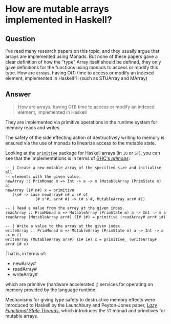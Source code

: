
# How are mutable arrays implemented in Haskell?

## Question
        
I've read many research papers on this topic, and they usually argue that arrays are implemented using Monads. But none of these papers gave a clear definition of how the "type" Array itself should be defined, they only gave definitions for the functions using monads to access or modify this type. How are arrays, having O(1) time to access or modify an indexed element, implemented in Haskell ?! (such as STUArray and MArray)

## Answer
        
> How are arrays, having O(1) time to access or modify an indexed element, implemented in Haskell

They are implemented via primitive operations in the runtime system for memory reads and writes.

The safety of the side effecting action of destructively writing to memory is ensured via the use of monads to linearize access to the mutable state.

Looking at the [`primitive`](http://hackage.haskell.org/package/primitive) package for Haskell arrays (in `IO` or `ST`), you can see that the implementations is in terms of [GHC's _primops_](http://hackage.haskell.org/trac/ghc/wiki/Commentary/PrimOps):

    -- | Create a new mutable array of the specified size and initialise all
    -- elements with the given value.
    newArray :: PrimMonad m => Int -> a -> m (MutableArray (PrimState m) a)
    newArray (I# n#) x = primitive
       (\s# -> case newArray# n# x s# of
                 (# s'#, arr# #) -> (# s'#, MutableArray arr# #))
    
    -- | Read a value from the array at the given index.
    readArray :: PrimMonad m => MutableArray (PrimState m) a -> Int -> m a
    readArray (MutableArray arr#) (I# i#) = primitive (readArray# arr# i#)
    
    -- | Write a value to the array at the given index.
    writeArray :: PrimMonad m => MutableArray (PrimState m) a -> Int -> a -> m ()
    writeArray (MutableArray arr#) (I# i#) x = primitive_ (writeArray# arr# i# x)
    

That is, in terms of:

*   newArray#
*   readArray#
*   writeArray#

which are primitive (hardware accelerated ;) services for operating on memory provided by the language runtime.

Mechanisms for giving type safety to destructive memory effects were introduced to Haskell by the Launchbury and Peyton-Jones paper, [_Lazy Functional State Threads_](http://citeseerx.ist.psu.edu/viewdoc/summary?doi=10.1.1.50.3299), which introduces the `ST` monad and primitives for mutable arrays.
